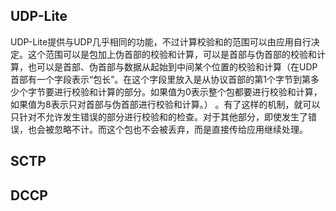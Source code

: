 
## UDP-Lite

UDP-Lite提供与UDP几乎相同的功能，不过计算校验和的范围可以由应用自行决定。这个范围可以是包加上伪首部的校验和计算，可以是首部与伪首部的校验和计算，也可以是首部、伪首部与数据从起始到中间某个位置的校验和计算（在UDP首部有一个字段表示“包长”。在这个字段里放入是从协议首部的第1个字节到第多少个字节要进行校验和计算的部分。如果值为0表示整个包都要进行校验和计算，如果值为8表示只对首部与伪首部进行校验和计算。） 。有了这样的机制，就可以只针对不允许发生错误的部分进行校验和的检查。对于其他部分，即使发生了错误，也会被忽略不计。而这个包也不会被丢弃，而是直接传给应用继续处理。

## SCTP

## DCCP